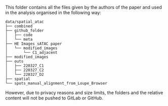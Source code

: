 This folder contains all the files given by the authors of the paper and used in the analysis organised in the following way:

```
data/spatial_atac
├── combined
├── github_folder
│   ├── code
│   └── meta
├── HE Images sATAC paper
│   └── modified_images
│       └── C1_adjacent
├── modified_images
├── outs
│   ├── 220327_C1
│   ├── 220327_C2
│   └── 220327_D2
├── spatial
└── spots_manual_alignment_from_Loupe_Browser
```

However, due to privacy reasons and size limits, the folders and the relative content will not be pushed to GitLab or GitHub.
